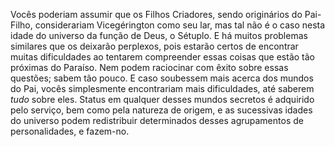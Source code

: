 Vocês poderiam assumir que os Filhos Criadores, sendo originários do Pai-Filho, considerariam Vicegérington como seu lar, mas tal não é o caso nesta idade do universo da função de Deus, o Sétuplo. E há muitos problemas similares que os deixarão perplexos, pois estarão certos de encontrar muitas dificuldades ao tentarem compreender essas coisas que estão tão próximas do Paraíso. Nem podem raciocinar com êxito sobre essas questões; sabem tão pouco. E caso soubessem mais acerca dos mundos do Pai, vocês simplesmente encontrariam mais dificuldades, até saberem *tudo* sobre eles. Status em qualquer desses mundos secretos é adquirido pelo serviço, bem como pela natureza de origem, e as sucessivas idades do universo podem redistribuir determinados desses agrupamentos de personalidades, e fazem-no.